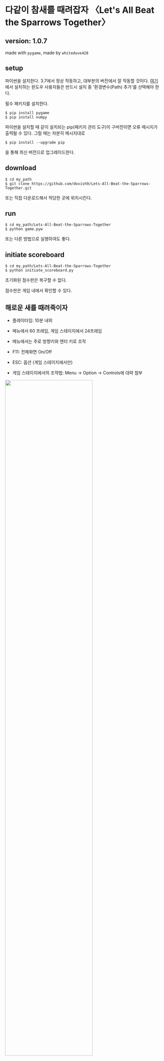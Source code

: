 # **다같이 참새를 때려잡자** 〈Let's All Beat the Sparrows Together〉

## **version: 1.0.7**
made with `pygame`, made by `whitedove428`

## setup
파이썬을 설치한다. 3.7에서 정상 작동하고, 대부분의 버전에서 잘 작동할 것이다. [여기](https://www.python.org/downloads/)에서 설치하는 윈도우 사용자들은 반드시 설치 중 '환경변수(Path) 추가'를 선택해야 한다.

필수 패키지를 설치한다.

```
$ pip install pygame
$ pip install numpy
```

파이썬을 설치할 때 같이 설치되는 pip(패키지 관리 도구)이 구버전이면 오류 메시지가 출력될 수 있다.
그럴 때는 차분히 메시지대로

```
$ pip install --upgrade pip
```

을 통해 최신 버전으로 업그레이드한다.

## download
```
$ cd my_path
$ git clone https://github.com/dovish9/Lets-All-Beat-the-Sparrows-Together.git
```

또는 직접 다운로드해서 적당한 곳에 위치시킨다.

## run
```
$ cd my_path/Lets-All-Beat-the-Sparrows-Together
$ python game.pyw
```

또는 다른 방법으로 실행하여도 좋다.

## initiate scoreboard
```
$ cd my_path/Lets-All-Beat-the-Sparrows-Together
$ python initiate_scoreboard.py
```

초기화된 점수판은 복구할 수 없다.

점수판은 게임 내에서 확인할 수 있다.

## 해로운 새를 때려죽이자
* 플레이타임: 10분 내외

* 메뉴에서 60 프레임, 게임 스테이지에서 24프레임

* 메뉴에서는 주로 방향키와 엔터 키로 조작

* F11: 전체화면 On/Off

* ESC: 옵션 (게임 스테이지에서만)

* 게임 스테이지에서의 조작법: Menu → Option → Controls에 대략 첨부

<img src = "./screenshots/controls_guideline.png" width="75%">

# 게임 플레이

## 새총
* 공중에 체공할 수 있는 돌은 최대 `6`개(렉을 줄이기 위해 제한)
* `Shoot!`: 발사 가능
* `Wait!`: 돌이 바닥에 떨어질 때까지 발사 불가능
* 최대 대미지는 120가량

## 패배 조건
1. `생명력`이 0이 됐을 때
2. `밀밭 내구도`가 0이 됐을 때

## 음식 목록
| 음식 | 비고 |
|:---:|:---:|
| 포션 | 1.5hearts 회복 |
| 포션(뚱캔) | 3.0hearts 회복 |
| 관통 캔 | 스파이어 철거 시 드랍 |
| 샷건 캔 | 인면조 처치 시 드랍 |
| 빠른 장전 캔 | 추가 목표 달성 시 드랍 |

## 해로운 새 목록
| 해로운 새 | 유형 | 체력 | 비고 |
|:---:|:---:|---:|:---:|
| 참새 | 일반 | 1 |  |
| 타조 | 일반 | 1 |  |
| 정예타조 | 정예 | 200 |  |
| 뮤탈리스크 | 정예 | 300 |  |
| UFO | 일반 | 1 |  |
| 인면조 | 우두머리 | 2880 |  |
| 무리군주 | 정예 | 1500 | 공생충을 소환 |
| 공생충 | 일반 | 1 |  |
| 메디브 | 우두머리 | 5760 |
| 비둘기 | 번외 | 1 |  |
| 까마귀 | 번외 | 1 |  |
| 두루미 | 번외 | 1 |  |
| 펠리컨 | 번외 | 1 |  |
| 앵무새 | 번외 | 1 |  |

## 구조물 목록
| 구조물 | 체력 | 비고 |
|:---:|---:|:---:|
| 스파이어 | 6000 | 뮤탈리스크를 소환 |
| 그레이터 스파이어 | 12000 | 뮤탈리스크, 무리군주를 소환 |

## 투사체 목록
| 투사체 | 대미지 | 비고 |
|:---:|---:|:---:|
| 돌 | 0~120 | 플레이어가 발사 |
| 쐐기벌레 | 0.5hearts | 뮤탈리스크가 발사 |
| 레이저빔 | 1.0hearts | UFO가 발사 |
| 새똥 | 1.0hearts | 참새가 배변 |
| 비전균열 | 1.0hearts | 메디브가 발사 |

## 아직 수정되지 않은 버그

\-

# 스크린샷

## 게임플레이 영상
[유튜브에서 보기](https://www.youtube.com/watch?v=CkQKDU5AZGs&feature=youtu.be)

## Title
<img src = "./screenshots/unknown0.png" width="75%">

## Menu
<img src = "./screenshots/unknown1.png" width="75%">

<img src = "./screenshots/unknown2.png" width="75%">

<img src = "./screenshots/unknown3.png" width="75%">

## befor Game
<img src = "./screenshots/unknown4.png" width="75%">

<img src = "./screenshots/unknown5.png" width="75%">

## in Game
<img src = "./screenshots/unknown6.png" width="75%">

<img src = "./screenshots/unknown7.png" width="75%">

<img src = "./screenshots/unknown8.png" width="75%">

<img src = "./screenshots/unknown9.png" width="75%">

<img src = "./screenshots/unknown10.png" width="75%">

<img src = "./screenshots/unknown11.png" width="75%">

<img src = "./screenshots/unknown12.png" width="75%">

## after Game
<img src = "./screenshots/unknown13.png" width="75%">

<img src = "./screenshots/unknown14.png" width="75%">

## Statistics & Board
<img src = "./screenshots/unknown15.png" width="75%">

<img src = "./screenshots/unknown16.png" width="75%">

# 여담

## 문제점
1. 첫째로 미숙한 상태에서 만든 스파게티 코드. 돌과 충돌하면 삭제되는 일반 새를 만들고 생명력이 있는 정예 새를 만들었는데, 일반 새도 애초에 생명력이 1인 정예 새로 만들었으면 상당히 코드가 간결해졌을 것이다. 

1. C/C++에서는 잘만 되던 Backspace '\b'가 작동하지 않는다. 이것 탓에 점수판 만드는 데 상당히 고생했다. 아마 내가 모르는 다른 방법이 있지 싶다.

1. 플레이어는 클래스를 배우기 전에 만들어서 객체가 아니다. 객체로 만들었으면 2player도 쉽게 만들 수 있을 텐데 조금 아쉬운 점이다. 그러나 객체가 아니었던 돌을 객체로 뜯어고치면서 고생을 실컷 했었고 당장 불필요하게 플레이어까지 수정하면서 고생할 생각은 없다.

1. 게임 스테이지에서만 24프레임이다. 이게 말할 거리가 많은 게, 'pygame.image.load()'마다 뒤에 .convert()나 convert_alpha()를 붙이지 않으면 매 틱마다 이미지를 로드한다고 한다. 한창 작업하는 도중 알게 되었다. 실제로 측정해보니 60프레임으로 설정해놓은 것이 24프레임으로 작동하고 있었다. 그래서 전부 수정한 다음 게임 스테이지에서만 24프레임으로 작동하게 바꿨다. (convert()와 convert_alpha()의 차이는 후자가 투명색을 지원한다는 것.) 참새 같은 경우는 속력이 3~4 정도인데 이걸 60프레임으로 했으면 정수만 지원하는 pygame에서 어떻게 만들었을까 하는 생각도 든다. 새옹지마라고 할 만하다.

1. 그 많은 텍스트들을 만들 때 배경을 투명하게 할 경우 하나당 7줄 정도를 차지한다. 처음부터 함수를 만들어서 텍스트를 생성할 걸 하는 생각이 든다.

1. 많은 사진을 여러 게임 또는 유명한 밈에서 가져왔다. 메탈슬러그에서 관통, 샷건, 퀵차지의 아이콘과 UFO를, 스타크래프트에서 스파이어, 그레이터 스파이어, 뮤탈리스크, 무리군주를, 히어로즈 오브 더 스톰에서 포션과 메디브를, 평창 동계 올림픽에 등장하여 특유의 기괴함으로 유명했던 인면조를 사용했다.

1. 보스 인면조에서 패턴을 만든다고 "춤을 추지 않으면 잡아먹을 테야!"라는 대사를 달아놓고 플레이어가 왼쪽 오른쪽으로 움직이지 않으면 참새가 똥을 싸게 만들었다. 결과물은 심히 조잡하기가 이를 데가 없다.

1. 최종 보스 메디브의 생김새를 자세히 보면 구멍이 숭숭 뚫려있다. 전부 다른 게임에서 캡처해 포토샵으로 수정한 것이기 때문이다. 구멍 뚫린 부분은 체력바와 닉네임이 있던 자리다.

1. 포토샵이 png 파일에 표준이 아닌 데이터를 써놓는다고 한다. 실행이 안 되진 않지만 거슬리게 오류 메시지를 띄웠었는데, 구글링으로 없애는 방법을 알아냈다. [ImageMagick](https://imagemagick.org/index.php)을 깐다. 윈도우에서 설치를 하는 경우 'Install legacy utilities (e.g. convert)'를 체크한다. 이걸 해야지 명령 프롬프트에서 일괄 변환을 할 수 있다. 그리고 배치 파일을 만든다. 실행하면 같은 폴더에 있는 모든 png 파일이 변환된다.

```python
# pygame 텍스트 투명 배경 설정
text = arcadeFont35.render('대충 텍스트', True, (255, 255, 255))
textRect = text.get_rect()
textRect.centerx = windowSurface.get_rect().centerx
textRect.centery = windowSurface.get_rect().centery+320
alpha_img = pygame.Surface(text.get_size(), pygame.SRCALPHA)
alpha_img.fill((255, 255, 255, 255))
text.blit(alpha_img, (0, 0), special_flags=pygame.BLEND_RGBA_MULT)
```

```bat
:: ImageMagick의 convert [입력] -strip [출력]
@echo off
echo All files in format png will be converted.
for %%i in (*.png) do (
convert %%i -strip %%i
echo %%i converted
)
pause
```

## 참새의 무작위적 움직임
만들기 위해 고민을 많이 했던 대목이다. 결국 구현한 방법은 다음과 같다. 허공의 x, y 좌표 tuple을 촘촘하게 모아 배열에 넣은 뒤 저장한다. 그것들이 ./array에 있는 네 개의 파일이다. 처음 생성될 때 그 중 하나를 목표지점으로 잡고 그쪽으로 이동한다. 도달하면 다시 다른 목표지점을 잡아 이동한다. 계속 반복한다.

## 뮤탈리스크의 이동 경로
매개변수 θ를 사용하여 나타낼 수 있다.

<img src = "./screenshots/equation1.png" width="50%">

<img src = "./screenshots/result1.png" width="50%">
<img src = "./screenshots/result2.png" width="75%">
<img src = "./screenshots/result3.png" width="75%">

그래프의 모양을 가다듬기 위해서 아래 식을 곱한다.(scaling)

<img src = "./screenshots/equation2.png" width="20%">

아래와 같이 표현된다.

<img src = "./screenshots/equation3.png" width="60%">

<img src = "./screenshots/graph.png" width="60%">

θ 값에 따른 점의 위치

<img src = "./screenshots/graph.gif" width="60%">

이를 활용하여 뮤탈리스크의 이동 경로를 만들 수 있다.

## 메디브의 패턴
허공을 맴돌다 착지해 비전균열을 발사한다. 플레이어가 피격당하면 다시 발사한다. 피했다면 다시 까마귀로 변신한다. 첨하자면 원작(HOS) 고증이다.

## 통계를 만든 이유
누군가 이걸로 `강화학습`을 해보면 좋을 것 같다고 말했다. 그런데 이런 통계가 명확해야 한다고 말해서 고생 끝에 30개를 만들었다. 그런데 지금 기능으로는 게임이 종료되기 전까지 반환하는 기능이 없어서 수정해야 할지도 모르겠다. 그리고 별로 하고 싶지 않다.

## 효과음이 없는 이유
원래 넣으려고 했지만 작업량이 너무 많아서 생략했다. 1.0.8에는 효과음이 들어갈지도.

# License
다같이 참새를 때려잡자는 GNU General Public License v3.0 아래 배포됩니다. 세부사항은 [LICENSE](./LICENSE) 파일에서 확인하십시오.
